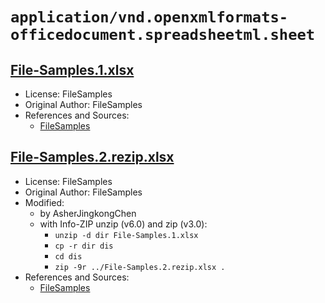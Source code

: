 # `application/vnd.openxmlformats-officedocument.spreadsheetml.sheet`

## [File-Samples.1.xlsx](../files/File-Samples.1.xlsx)

- License: FileSamples
- Original Author: FileSamples
- References and Sources:
  - [FileSamples](https://filesamples.com/samples/document/xlsx/sample1.xlsx)

## [File-Samples.2.rezip.xlsx](../files/File-Samples.2.rezip.xlsx)

- License: FileSamples
- Original Author: FileSamples
- Modified:
  - by AsherJingkongChen
  - with Info-ZIP unzip (v6.0) and zip (v3.0):
    - `unzip -d dir File-Samples.1.xlsx`
    - `cp -r dir dis`
    - `cd dis`
    - `zip -9r ../File-Samples.2.rezip.xlsx .`
- References and Sources:
  - [FileSamples](https://filesamples.com/samples/document/xlsx/sample1.xlsx)
